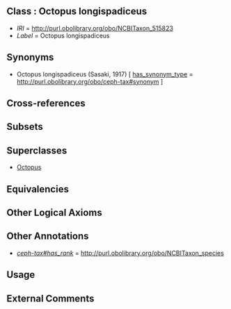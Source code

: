 
## Class : Octopus longispadiceus

 * *IRI* = http://purl.obolibrary.org/obo/NCBITaxon_515823
 * *Label* = Octopus longispadiceus

## Synonyms

 * Octopus longispadiceus (Sasaki, 1917) [ [has_synonym_type](../../pe/oboInOwl#hasSynonymType.md) = http://purl.obolibrary.org/obo/ceph-tax#synonym ]

## Cross-references


## Subsets


## Superclasses

 * [Octopus](../../NCBITaxon/43/NCBITaxon_6643.md)

## Equivalencies


## Other Logical Axioms


## Other Annotations

 * *[ceph-tax#has_rank](../../ceph-tax#has/nk/ceph-tax#has_rank.md)* = http://purl.obolibrary.org/obo/NCBITaxon_species

## Usage


## External Comments

